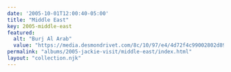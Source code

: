 ```yaml
---
date: '2005-10-01T12:00:40-05:00'
title: "Middle East"
key: 2005-middle-east
featured:
  alt: "Burj Al Arab"
  value: "https://media.desmondrivet.com/8c/10/97/e4/4d72f4c99002802d899d4c1581b8b19fd7ff7822598c1d3cf602a430.jpg"
permalink: "albums/2005-jackie-visit/middle-east/index.html"
layout: "collection.njk"
---
```

